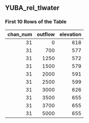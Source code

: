 ## YUBA_rel_tlwater
### First 10 Rows of the Table
|   chan_num |   outflow |   elevation |
|-----------:|----------:|------------:|
|         31 |         0 |         618 |
|         31 |       700 |         577 |
|         31 |      1250 |         572 |
|         31 |      1500 |         579 |
|         31 |      2000 |         591 |
|         31 |      2500 |         599 |
|         31 |      3000 |         626 |
|         31 |      3500 |         655 |
|         31 |      3700 |         655 |
|         31 |      5000 |         655 |